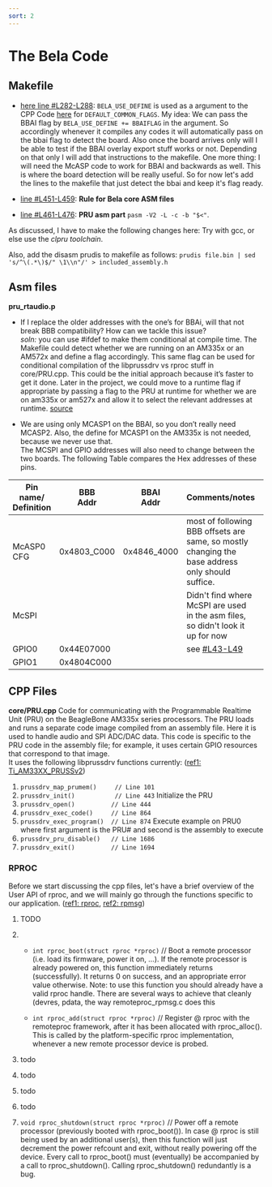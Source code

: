 ```yaml
---
sort: 2
---
```


# The Bela Code
## Makefile
* [here line #L282-L288](https://github.com/giuliomoro/Bela-private-dhruva/blob/multi-codec/Makefile#L282-L288): ``BELA_USE_DEFINE`` is used as a argument to the CPP Code [here](https://github.com/giuliomoro/Bela-private-dhruva/blob/multi-codec/Makefile#L290) for ``DEFAULT_COMMON_FLAGS``.
My idea: We can pass the BBAI flag by `BELA_USE_DEFINE += BBAIFLAG` in the argument. So accordingly whenever it compiles any codes it will automatically pass on the bbai flag to detect the board. Also once the board arrives only will I be able to test if the BBAI overlay export stuff works or not. Depending on that only I will add that instructions to the makefile.
One more thing: I will need the McASP code to work for BBAI and backwards as well. This is where the board detection will be really useful.
So for now let's add the lines to the makefile that just detect the bbai and keep it's flag ready. 

* [line #L451-L459](https://github.com/giuliomoro/Bela-private-dhruva/blob/bbai-makefile/Makefile#L451-L459): **Rule for Bela core ASM files** 
* [line #L461-L476](https://github.com/giuliomoro/Bela-private-dhruva/blob/bbai-makefile/Makefile#L461-L476): **PRU asm part** ``pasm -V2 -L -c -b "$<"``. 

As discussed, I have to make the following changes here: 
Try with gcc, or else use the _clpru toolchain_.  

Also, add the disasm prudis to makefile as follows: ``prudis file.bin | sed 's/^\(.*\)$/" \1\\n"/' > included_assembly.h``

## Asm files

**pru_rtaudio.p** 
- If I replace the older addresses with the one’s for BBAi, will that not break BBB compatibility? How can we tackle this issue? <br>
_soln:_ you can use #ifdef to make them conditional at compile time. The Makefile could detect whether we are running on an AM335x or an AM572x and define a flag accordingly. This same flag can be used for conditional compilation of the libprussdrv vs rproc stuff in core/PRU.cpp. This could be the initial approach because it’s faster to get it done. Later in the project, we could move to a runtime flag if appropriate by passing a flag to the PRU at runtime for whether we are on am335x or am527x
and allow it to select the relevant addresses at runtime. [source](https://forum.beagleboard.org/t/bela-support-for-bbai-later-ti-chips/29257/6)

- We are using only MCASP1 on the BBAI, so you don’t really need MCASP2. Also, the define for MCASP1 on the AM335x is not needed, because we never use that. <br>
The MCSPI and GPIO addresses will also need to change between the two boards. 
The following Table compares the Hex addresses of these pins. 

| Pin name/ <br>Definition 	| BBB<br>Addr 	| BBAI<br>Addr 	| Comments/notes                                                                                              	|   	|
|--------------------------	|-------------	|--------------	|-------------------------------------------------------------------------------------------------------------	|---	|
| McASP0 CFG               	| 0x4803_C000 	| 0x4846_4000  	| most of following BBB offsets are same, so mostly changing the base address only should suffice.            	|   	|
| McSPI                    	|             	|              	| Didn't find where McSPI are used in the asm files, so didn't look it up for now                             	|   	|
| GPIO0                    	| 0x44E07000  	|              	| see [#L43-L49](https://github.com/giuliomoro/Bela-private-dhruva/blob/bbai-mcasp/pru/pru_rtaudio.p#L43-L49) 	|   	|
| GPIO1                    	| 0x4804C000  	|              	|                                                                                                             	|   	|



## CPP Files

**core/PRU.cpp**
Code for communicating with the Programmable Realtime Unit (PRU)
on the BeagleBone AM335x series processors. The PRU loads and runs
a separate code image compiled from an assembly file. Here it is
used to handle audio and SPI ADC/DAC data.
This code is specific to the PRU code in the assembly file; for example,
it uses certain GPIO resources that correspond to that image. <br> 
It uses the following libprussdrv functions currently: ([ref1: Ti_AM33XX_PRUSSv2](https://elinux.org/Ti_AM33XX_PRUSSv2#Host_to_PRU_.28ARM_Cortex-A8_to_PRU.29)) 
1. ``prussdrv_map_prumem()     // Line 101`` 
2. ``prussdrv_init()           // Line 443`` Initialize the PRU
3. ``prussdrv_open()          // Line 444``
4. ``prussdrv_exec_code()     // Line 864``
5. ``prussdrv_exec_program()  // Line 874`` Execute example on PRU0 where first argument is the PRU# and second is the assembly to execute
6. ``prussdrv_pru_disable()   // Line 1686``
7. ``prussdrv_exit()          // Line 1694 ``


### RPROC
Before we start discussing the cpp files, let's have a brief overview of the User API of rproc, and we will mainly go through the functions specific to our application. ([ref1: rproc](https://www.kernel.org/doc/html/latest/staging/remoteproc.html), [ref2: rpmsg](https://www.kernel.org/doc/html/latest/staging/rpmsg.html))

1. TODO
2. - ``int rproc_boot(struct rproc *rproc)`` // Boot a remote processor (i.e. load its firmware, power it on, …).
If the remote processor is already powered on, this function immediately returns (successfully). It returns 0 on success, and an appropriate error value otherwise. Note: to use this function you should already have a valid rproc handle. There are several ways to achieve that cleanly (devres, pdata, the way remoteproc_rpmsg.c does this

    - ``int rproc_add(struct rproc *rproc)`` // Register @ rproc with the remoteproc framework, after it has been allocated with rproc_alloc().
This is called by the platform-specific rproc implementation, whenever a new remote processor device is probed.

3. todo

4. todo

5. todo

6. todo

7. ``void rproc_shutdown(struct rproc *rproc)`` // Power off a remote processor (previously booted with rproc_boot()). In case @ rproc is still being used by an additional user(s), then this function will just decrement the power refcount and exit, without really powering off the device.
Every call to rproc_boot() must (eventually) be accompanied by a call to rproc_shutdown(). Calling rproc_shutdown() redundantly is a bug.
